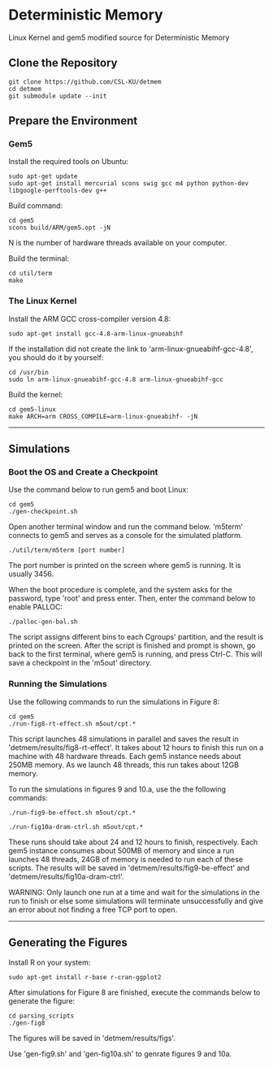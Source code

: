 # Deterministic Memory
Linux Kernel and gem5 modified source for Deterministic Memory

## Clone the Repository
```
git clone https://github.com/CSL-KU/detmem
cd detmem
git submodule update --init
```

## Prepare the Environment
### Gem5
Install the required tools on Ubuntu:
```
sudo apt-get update
sudo apt-get install mercurial scons swig gcc m4 python python-dev libgoogle-perftools-dev g++
```

Build command:
```
cd gem5
scons build/ARM/gem5.opt -jN
```
N is the number of hardware threads available on your computer.

Build the terminal:
```
cd util/term
make
```

### The Linux Kernel
Install the ARM GCC cross-compiler version 4.8:
```
sudo apt-get install gcc-4.8-arm-linux-gnueabihf
```
If the installation did not create the link to 'arm-linux-gnueabihf-gcc-4.8', you should do it by yourself:
```
cd /usr/bin
sudo ln arm-linux-gnueabihf-gcc-4.8 arm-linux-gnueabihf-gcc
```

Build the kernel:
```
cd gem5-linux
make ARCH=arm CROSS_COMPILE=arm-linux-gnueabihf- -jN
```
___

## Simulations
### Boot the OS and Create a Checkpoint

Use the command below to run gem5 and boot Linux:
```
cd gem5
./gen-checkpoint.sh
```

Open another terminal window and run the command below. 'm5term' connects to gem5 and serves as a console for the simulated platform. 
```
./util/term/m5term [port number]
```
The port number is printed on the screen where gem5 is running. It is usually 3456.

When the boot procedure is complete, and the system asks for the password, type 'root' and press enter. Then, enter the command below to enable PALLOC:
```
./palloc-gen-bal.sh
```
The script assigns different bins to each Cgroups' partition, and the result is printed on the screen. After the script is finished and prompt is shown, go back to the first terminal, where gem5 is running, and press Ctrl-C. This will save a checkpoint in the 'm5out' directory.

### Running the Simulations

Use the following commands to run the simulations in Figure 8:
```
cd gem5
./run-fig8-rt-effect.sh m5out/cpt.*
```
This script launches 48 simulations in parallel and saves the result in 'detmem/results/fig8-rt-effect'. It takes about 12 hours to finish this run on a machine with 48 hardware threads. Each gem5 instance needs about 250MB memory. As we launch 48 threads, this run takes about 12GB memory. 

To run the simulations in figures 9 and 10.a, use the the following commands:
```
./run-fig9-be-effect.sh m5out/cpt.*
```
```
./run-fig10a-dram-ctrl.sh m5out/cpt.*
```
These runs should take about 24 and 12 hours to finish, respectively. Each gem5 instance consumes about 500MB of memory and since a run launches 48 threads, 24GB of memory is needed to run each of these scripts. The results will be saved in 'detmem/results/fig9-be-effect' and 'detmem/results/fig10a-dram-ctrl'.

WARNING: Only launch one run at a time and wait for the simulations in the run to finish or else some simulations will terminate unsuccessfully and give an error about not finding a free TCP port to open.
___

## Generating the Figures

Install R on your system:
```
sudo apt-get install r-base r-cran-ggplot2
```
 After simulations for Figure 8 are finished, execute the commands below to generate the figure:
 ```
 cd parsing_scripts
 ./gen-fig8
 ```
The figures will be saved in 'detmem/results/figs'.
 
Use 'gen-fig9.sh' and 'gen-fig10a.sh' to genrate figures 9 and 10a.
